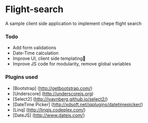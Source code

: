 Flight-search
=============
A sample client side application to implement chepe flight search 

### Todo

* Add form validations
* Date-Time calculation
* Improve UI, client side templating
* Improve JS code for modularity, remove global variables

### Plugins used

* [Bootstrap] (http://getbootstrap.com/)
* [Underscore] (http://underscorejs.org)
* [Select2] (http://ivaynberg.github.io/select2/)
* [DateTime Picker] (http://xdsoft.net/jqplugins/datetimepicker/)
* [Linq] (http://linqjs.codeplex.com/)
* [DateJS] (http://www.datejs.com/)
